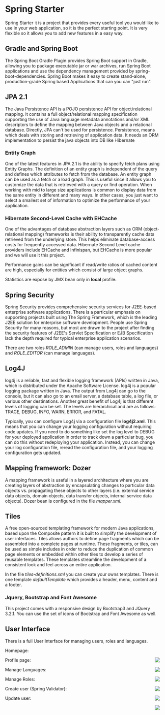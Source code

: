 # Spring Starter

Spring Starter it is a project that provides every useful tool you would like to use in your web application, so it is the perfect starting point. It is very flexible so it allows you to add new features in a easy way.

## Gradle and Spring Boot 
The Spring Boot Gradle Plugin provides Spring Boot support in Gradle, allowing you to package executable jar or war archives, run Spring Boot applications and use the dependency management provided by spring-boot-dependencies. Spring Boot makes it easy to create stand-alone, production-grade Spring based Applications that can you can "just run".

## JPA 2.1
The Java Persistence API is a POJO persistence API for object/relational mapping. It contains a full object/relational mapping specification supporting the use of Java language metadata annotations and/or XML descriptors to define the mapping between Java objects and a relational database. Directly, JPA can't be used for persistence. Persistence, means which deals with storing and retrieving of application data. It needs an ORM implementation to persist the java objects into DB like Hibernate
### Entity Graph
One of the latest features in JPA 2.1 is the ability to specify fetch plans using Entity Graphs. The definition of an entity graph is independent of the query and defines which attributes to fetch from the database. An entity graph can be used as a fetch or a load graph. This is useful since it allows you to customize the data that is retrieved with a query or find operation. When working with mid to large size applications is common to display data from the same entity in different and many ways. In other cases, you just want to select a smallest set of information to optimize the performance of your application.

### Hibernate Second-Level Cache with EHCache
One of the advantages of database abstraction layers such as ORM (object-relational mapping) frameworks is their ability to transparently cache data retrieved from the underlying store. This helps eliminate database-access costs for frequently accessed data. Hibernate Second Level cache providers include EHCache and Infinispan, but EHCache is more popular and we will use it this project.

Performance gains can be significant if read/write ratios of cached content are high, especially for entities which consist of large object graphs.

Statistics are expose by JMX bean only in **local** profile.
## Spring Security
Spring Security provides comprehensive security services for J2EE-based enterprise software applications. There is a particular emphasis on supporting projects built using The Spring Framework, which is the leading J2EE solution for enterprise software development. People use Spring Security for many reasons, but most are drawn to the project after finding the security features of J2EE's Servlet Specification or EJB Specification lack the depth required for typical enterprise application scenarios.

There are two roles *ROLE_ADMIN* (can manage users, roles and languages) and *ROLE_EDITOR* (can manage languages).

## Log4J
log4j is a reliable, fast and flexible logging framework (APIs) written in Java, which is distributed under the Apache Software License. log4j is a popular logging package written in Java.  The output from Log4j can go to the console, but it can also go to an email server, a database table, a log file, or various other destinations. Another great benefit of Log4j is that different levels of logging can be set. The levels are hierarchical and are as follows: TRACE, DEBUG, INFO, WARN, ERROR, and FATAL.

Typically, you can configure Log4j via a configuration file **log4j2.xml**. This means that you can change your logging configuration without requiring code updates. If you need to do something like set the log level to DEBUG for your deployed application in order to track down a particular bug, you can do this without redeploying your application. Instead, you can change your log configuration file, reread the configuration file, and your logging configuration gets updated.

## Mapping framework: Dozer
A mapping framework is useful in a layered architecture where you are creating layers of abstraction by encapsulating changes to particular data objects vs. propagating these objects to other layers (i.e. external service data objects, domain objects, data transfer objects, internal service data objects). Dozer bean is configured in the file *mapper.xml*.

## Tiles
A free open-sourced templating framework for modern Java applications, based upon the Composite pattern it is built to simplify the development of user interfaces. Tiles allows authors to define page fragments which can be assembled into a complete pages at runtime. These fragments, or tiles, can be used as simple includes in order to reduce the duplication of common page elements or embedded within other tiles to develop a series of reusable templates. These templates streamline the development of a consistent look and feel across an entire application.
    
In the file *tiles-definitions.xml* you can create your owns templates. There is one template *defaultTemplate* which provides a header, menu, content and a footer.

### Jquery, Bootstrap and Font Awesome
This project comes with a responsive design by Bootstrap3 and JQuery 3.2.1. You can use the set of icons of Bootstrap and Font Awesome as well.

## User Interface
There is a full User Interface for managing users, roles and languages.

Homepage:

<img src="screenshot/01.png" align="right" />

Profile page:

<img src="screenshot/02.png" align="right" />

Manage Languages:

<img src="screenshot/03.png" align="right" />

Manage Roles:

<img src="screenshot/04.png" align="right" />

Create user (Spring Validator):

<img src="screenshot/05.png" align="right" />

Update user:

<img src="screenshot/06.png" align="right" />